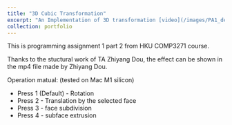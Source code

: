 ```yaml
---
title: "3D Cubic Transformation"
excerpt: "An Implementation of 3D transformation [video](/images/PA1_demo.mp4)"
collection: portfolio
---
```


This is programming assignment 1 part 2 from HKU COMP3271 course.

Thanks to the stuctural work of TA Zhiyang Dou, the effect can be shown in the mp4 file made by Zhiyang Dou.

Operation matual: (tested on Mac M1 silicon)
+ Press 1 (Default) - Rotation
+ Press 2 - Translation by the selected face
+ Press 3 - face subdivision
+ Press 4 - subface extrusion
